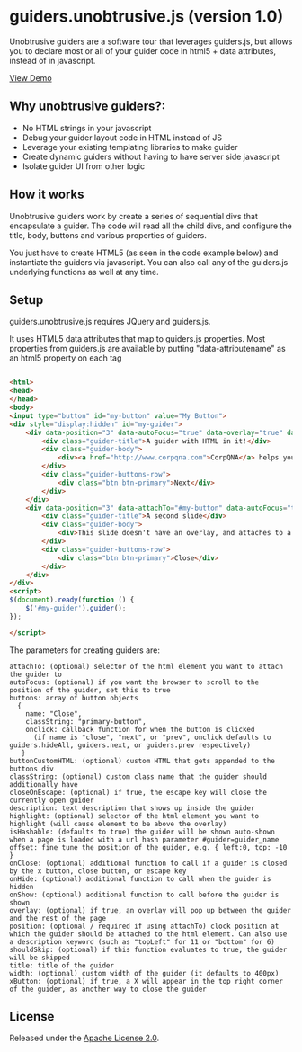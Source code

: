 guiders.unobtrusive.js (version 1.0)
==========================

Unobtrusive guiders are a software tour that leverages guiders.js, but allows you to declare most or all of your guider code in html5 + data attributes, instead of in javascript.

[View Demo](http://tarr11.github.com/guiders.unobtrusive.js/demo.html)


Why unobtrusive guiders?:
-----

 * No HTML strings in your javascript
 * Debug your guider layout code in HTML instead of JS
 * Leverage your existing templating libraries to make guider
 * Create dynamic guiders without having to have server side javascript
 * Isolate guider UI from other logic

How it works
-----
Unobtrusive guiders work by create a series of sequential divs that encapsulate a guider.  The code will read all the child divs, and configure the title, body, buttons and various properties of guiders.  

You just have to create HTML5 (as seen in the code example below) and instantiate the guiders via javascript.  You can also call any of the guiders.js underlying functions as well at any time.

Setup
-----

guiders.unobtrusive.js requires JQuery and guiders.js.

It uses HTML5 data attributes that map to guiders.js properties.   Most properties from guiders.js are available by putting "data-attributename" as an html5 property on each tag


~~~ HTML

<html>
<head>
</head>
<body>
<input type="button" id="my-button" value="My Button">
<div style="display:hidden" id="my-guider">
	<div data-position="3" data-autoFocus="true" data-overlay="true" data-closeOnEscape="true" data-xButton="true">
		<div class="guider-title">A guider with HTML in it!</div>
		<div class="guider-body">
			<div><a href="http://www.corpqna.com">CorpQNA</a> helps you ask, answer, and organize questions at your company.</div>
		</div>
		<div class="guider-buttons-row">
			<div class="btn btn-primary">Next</div>
		</div>
	</div>
	<div data-position="3" data-attachTo="#my-button" data-autoFocus="true" data-overlay="false" data-closeOnEscape="true" data-xButton="true">
		<div class="guider-title">A second slide</div>
		<div class="guider-body">
			<div>This slide doesn't have an overlay, and attaches to a control element via data-attachTo</div>
		</div>
		<div class="guider-buttons-row">
			<div class="btn btn-primary">Close</div>
		</div>
	</div>
</div>
<script>
$(document).ready(function () {
	$('#my-guider').guider();
});

</script>
~~~~


The parameters for creating guiders are:

~~~
attachTo: (optional) selector of the html element you want to attach the guider to
autoFocus: (optional) if you want the browser to scroll to the position of the guider, set this to true
buttons: array of button objects
  {
    name: "Close",
    classString: "primary-button",
    onclick: callback function for when the button is clicked
      (if name is "close", "next", or "prev", onclick defaults to guiders.hideAll, guiders.next, or guiders.prev respectively)
   }
buttonCustomHTML: (optional) custom HTML that gets appended to the buttons div
classString: (optional) custom class name that the guider should additionally have
closeOnEscape: (optional) if true, the escape key will close the currently open guider
description: text description that shows up inside the guider
highlight: (optional) selector of the html element you want to highlight (will cause element to be above the overlay)
isHashable: (defaults to true) the guider will be shown auto-shown when a page is loaded with a url hash parameter #guider=guider_name
offset: fine tune the position of the guider, e.g. { left:0, top: -10 }
onClose: (optional) additional function to call if a guider is closed by the x button, close button, or escape key
onHide: (optional) additional function to call when the guider is hidden
onShow: (optional) additional function to call before the guider is shown
overlay: (optional) if true, an overlay will pop up between the guider and the rest of the page
position: (optional / required if using attachTo) clock position at which the guider should be attached to the html element. Can also use a description keyword (such as "topLeft" for 11 or "bottom" for 6)
shouldSkip: (optional) if this function evaluates to true, the guider will be skipped
title: title of the guider
width: (optional) custom width of the guider (it defaults to 400px)
xButton: (optional) if true, a X will appear in the top right corner of the guider, as another way to close the guider
~~~



License
-------

Released under the [Apache License 2.0](http://www.apache.org/licenses/LICENSE-2.0.html).
